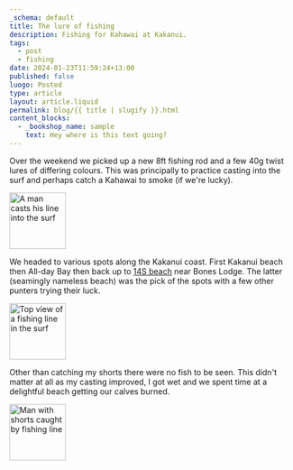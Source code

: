 ```yaml
---
_schema: default
title: The lure of fishing
description: Fishing for Kahawai at Kakanui.
tags:
  - post
  - fishing
date: 2024-01-23T11:59:24+13:00
published: false
luogo: Posted
type: article
layout: article.liquid
permalink: blog/{{ title | slugify }}.html
content_blocks:
  - _bookshop_name: sample
    text: Hey where is this text going?
---
```

Over the weekend we picked up a new 8ft fishing rod and a few 40g twist lures of differing colours. This was principally to practice casting into the surf and perhaps catch a Kahawai to smoke (if we're lucky).

<img src="/img/fishing.jpg" alt="A man casts his line into the surf" title="Andrew casting a fishing line into the surf" width="100" />

We headed to various spots along the Kakanui coast. First Kakanui beach then All-day Bay then back up to <a href="https://waitakinz.com/14s-beach/" title="Read more about this mysterious beach." target="_blank" rel="noopener">14S beach</a> near Bones Lodge. The latter (seamingly nameless beach) was the pick of the spots with a few other punters trying their luck.

<img src="/img/rodcam-1.png" alt="Top view of a fishing line in the surf" title="Rod cam while surf casting" width="100" />

Other than catching my shorts there were no fish to be seen. This didn't matter at all as my casting improved, I got wet and we spent time at a delightful beach getting our calves burned.

<img src="/img/caught-shorts.png" alt="Man with shorts caught by fishing line" title="I managed to get the lure caught on my shorts" width="100" />